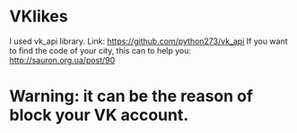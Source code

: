 # VKlikes
I used vk_api library. 
Link: https://github.com/python273/vk_api
If you want to find the code of your city, this can to help you: http://sauron.org.ua/post/90
# Warning: it can be the reason of block your VK account. 

